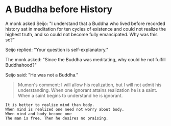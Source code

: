 # A Buddha before History

A monk asked Seijo: "I understand that a Buddha who lived before recorded history sat in meditation for ten cycles of existence and could not realize the highest truth, and so could not become fully emancipated. Why was this so?"

Seijo replied: "Your question is self-explanatory."

The monk asked: "Since the Buddha was meditating, why could he not fulfill Buddhahood?"

Seijo said: "He was not a Buddha."

> Mumon's comment: I will allow his realization, but I will not admit his understanding. When one ignorant attains realization he is a saint. When a saint begins to understand he is ignorant.

```
It is better to realize mind than body.
When mind is realized one need not worry about body.
When mind and body become one
The man is free. Then he desires no praising.
```
